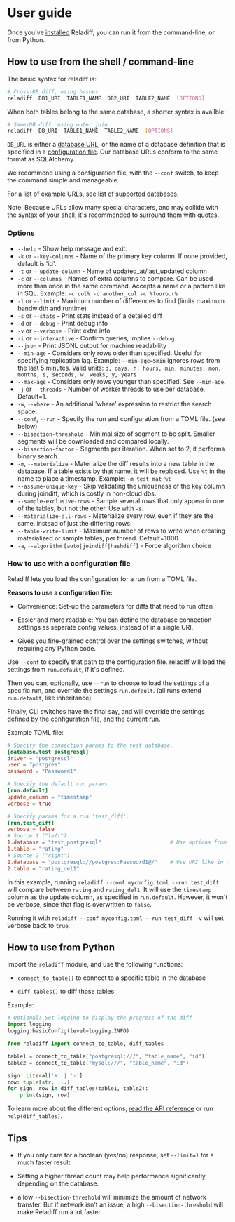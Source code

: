 # User guide

Once you've [installed](https://reladiff.readthedocs.io/en/latest/install.html) Reladiff, you can run it from the command-line, or from Python.

## How to use from the shell / command-line

The basic syntax for reladiff is:

```bash
# Cross-DB diff, using hashes
reladiff  DB1_URI  TABLE1_NAME  DB2_URI  TABLE2_NAME  [OPTIONS]
```

When both tables belong to the same database, a shorter syntax is availble:

```bash
# Same-DB diff, using outer join
reladiff  DB_URI  TABLE1_NAME  TABLE2_NAME  [OPTIONS]
```

`DB_URL` is either a [database URL](supported-databases.md), or the name of a database definition that is specified in a [configuration file](https://reladiff.readthedocs.io/en/latest/how-to-use.html#how-to-use-with-a-configuration-file). Our database URLs conform to the same format as SQLAlchemy.

We recommend using a configuration file, with the ``--conf`` switch, to keep the command simple and manageable.

For a list of example URLs, see [list of supported databases](supported-databases.md).

Note: Because URLs allow many special characters, and may collide with the syntax of your shell,
it's recommended to surround them with quotes.

### Options

  - `--help` - Show help message and exit.
  - `-k` or `--key-columns` - Name of the primary key column. If none provided, default is 'id'.
  - `-t` or `--update-column` - Name of updated_at/last_updated column
  - `-c` or `--columns` - Names of extra columns to compare.  Can be used more than once in the same command.
                          Accepts a name or a pattern like in SQL.
                          Example: `-c col% -c another_col -c %foorb.r%`
  - `-l` or `--limit` - Maximum number of differences to find (limits maximum bandwidth and runtime)
  - `-s` or `--stats` - Print stats instead of a detailed diff
  - `-d` or `--debug` - Print debug info
  - `-v` or `--verbose` - Print extra info
  - `-i` or `--interactive` - Confirm queries, implies `--debug`
  - `--json` - Print JSONL output for machine readability
  - `--min-age` - Considers only rows older than specified. Useful for specifying replication lag.
                  Example: `--min-age=5min` ignores rows from the last 5 minutes.
                  Valid units: `d, days, h, hours, min, minutes, mon, months, s, seconds, w, weeks, y, years`
  - `--max-age` - Considers only rows younger than specified. See `--min-age`.
  - `-j` or `--threads` - Number of worker threads to use per database. Default=1.
  - `-w`, `--where` - An additional 'where' expression to restrict the search space.
  - `--conf`, `--run` - Specify the run and configuration from a TOML file. (see below)
  - `--bisection-threshold` - Minimal size of segment to be split. Smaller segments will be downloaded and compared locally.
  - `--bisection-factor` - Segments per iteration. When set to 2, it performs binary search.
  - `-m`, `--materialize` - Materialize the diff results into a new table in the database.
                            If a table exists by that name, it will be replaced.
                            Use `%t` in the name to place a timestamp.
                            Example: `-m test_mat_%t`
  - `--assume-unique-key` - Skip validating the uniqueness of the key column during joindiff, which is costly in non-cloud dbs.
  - `--sample-exclusive-rows` - Sample several rows that only appear in one of the tables, but not the other. Use with `-s`.
  - `--materialize-all-rows` -  Materialize every row, even if they are the same, instead of just the differing rows.
  - `--table-write-limit` - Maximum number of rows to write when creating materialized or sample tables, per thread. Default=1000.
  - `-a`, `--algorithm` `[auto|joindiff|hashdiff]` - Force algorithm choice



### How to use with a configuration file

Reladiff lets you load the configuration for a run from a TOML file.

**Reasons to use a configuration file:**

- Convenience: Set-up the parameters for diffs that need to run often

- Easier and more readable: You can define the database connection settings as separate config values, instead of in a single URI.

- Gives you fine-grained control over the settings switches, without requiring any Python code.

Use `--conf` to specify that path to the configuration file. reladiff will load the settings from `run.default`, if it's defined.

Then you can, optionally, use `--run` to choose to load the settings of a specific run, and override the settings `run.default`. (all runs extend `run.default`, like inheritance).

Finally, CLI switches have the final say, and will override the settings defined by the configuration file, and the current run.

Example TOML file:

```toml
# Specify the connection params to the test database.
[database.test_postgresql]
driver = "postgresql"
user = "postgres"
password = "Password1"

# Specify the default run params
[run.default]
update_column = "timestamp"
verbose = true

# Specify params for a run 'test_diff'.
[run.test_diff]
verbose = false
# Source 1 ("left")
1.database = "test_postgresql"                      # Use options from database.test_postgresql
1.table = "rating"
# Source 2 ("right")
2.database = "postgresql://postgres:Password1@/"    # Use URI like in the CLI
2.table = "rating_del1"
```

In this example, running `reladiff --conf myconfig.toml --run test_diff` will compare between `rating` and `rating_del1`.
It will use the `timestamp` column as the update column, as specified in `run.default`. However, it won't be verbose, since that
flag is overwritten to `false`.

Running it with `reladiff --conf myconfig.toml --run test_diff -v` will set verbose back to `true`.


## How to use from Python

Import the `reladiff` module, and use the following functions:

- `connect_to_table()` to connect to a specific table in the database

- `diff_tables()` to diff those tables


Example:

```python
# Optional: Set logging to display the progress of the diff
import logging
logging.basicConfig(level=logging.INFO)

from reladiff import connect_to_table, diff_tables

table1 = connect_to_table("postgresql:///", "table_name", "id")
table2 = connect_to_table("mysql:///", "table_name", "id")

sign: Literal['+' | '-']
row: tuple[str, ...]
for sign, row in diff_tables(table1, table2):
    print(sign, row)
```

To learn more about the different options, [read the API reference](https://reladiff.readthedocs.io/en/latest/python-api.html) or run `help(diff_tables)`.


## Tips

- If you only care for a boolean (yes/no) response, set `--limit=1` for a much faster result.

- Setting a higher thread count may help performance significantly, depending on the database.

- a low `--bisection-threshold` will minimize the amount of network transfer. But if network isn't an issue, a high `--bisection-threshold` will make Reladiff run a lot faster.

